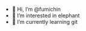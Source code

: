 - 👋 Hi, I’m @fumichin
- 👀 I’m interested in elephant
- 🌱 I’m currently learning git

<!---
fumichin/fumichin is a ✨ special ✨ repository because its `README.md` (this file) appears on your GitHub profile.
You can click the Preview link to take a look at your changes.
--->
